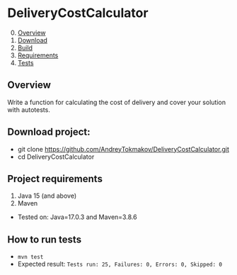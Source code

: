 # DeliveryCostCalculator

0. [Overview](#Overview)
1. [Download](#Download)
2. [Build](#Build)
3. [Requirements](#Requirements)
4. [Tests ](#Tests)


<a name="Overview"></a>
## Overview
Write a function for calculating the cost of delivery and cover your solution with autotests.


<a name="Download"></a>
## Download project:
- git clone https://github.com/AndreyTokmakov/DeliveryCostCalculator.git
- cd DeliveryCostCalculator

<a name="Requirements"></a>
## Project requirements
1. Java 15 (and above)
2. Maven
- Tested on: Java=17.0.3 and Maven=3.8.6

<a name="Tests"></a>
## How to run tests
- `mvn test`
- Expected result: `Tests run: 25, Failures: 0, Errors: 0, Skipped: 0`
